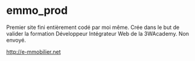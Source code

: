 # emmo_prod
Premier site fini entièrement codé par moi même.
Crée dans le but de valider la formation Développeur Intégrateur Web de la 3WAcademy.
Non envoyé.

http://e-mmobilier.net
